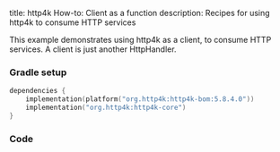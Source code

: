 title: http4k How-to: Client as a function
description: Recipes for using http4k to consume HTTP services

This example demonstrates using http4k as a client, to consume HTTP services. A client is just another HttpHandler.

### Gradle setup

```kotlin
dependencies {
    implementation(platform("org.http4k:http4k-bom:5.8.4.0"))
    implementation("org.http4k:http4k-core")
}
```

### Code [<img class="octocat"/>](https://github.com/http4k/http4k/blob/master/src/docs/guide/howto/client_as_a_function/example.kt)

<script src="https://gist-it.appspot.com/https://github.com/http4k/http4k/blob/master/src/docs/guide/howto/client_as_a_function/example.kt"></script>
